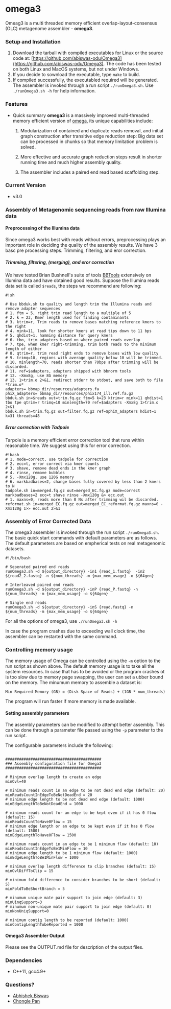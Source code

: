 # omega3

Omeag3 is a multi threaded memory efficient overlap-layout-consensus (OLC) metagenome assembler - **omega3**. 

### Setup and Installation
1. Download the tarball with compiled executables for Linux or the source code at: [https://github.com/abiswas-odu/Omega3](https://github.com/abiswas-odu/Omega3). The code has been tested on both Linux and MacOS systems, but not under Windows.
2. If you decide to sownload the executable, type `make` to build.
3. If compiled successfully, the executabled required will be generated. The assembler is invoked through a run script `./runOmega3.sh`. Use `./runOmega3.sh -h` for help information.

### Features

* Quick summary
**omega3** is a massively improved multi-threaded memory efficient version of [omega](http://bioinformatics.oxfordjournals.org/content/early/2014/07/06/bioinformatics.btu395.short), its unique capabilities include:

    1. Modularization of contained and duplicate reads removal, and initial graph construction after transitive edge reduction step: Big data set can be processed in chunks so that memory limitation problem is solved.

    2. More effective and accurate graph reduction steps result in shorter running time and much higher assembly quality.

    3. The assembler includes a paired end read based scaffolding step. 
    
 ### Current Version
* v3.0


### Assembly of Metagenomic sequencing reads from raw Illumina data

#### Preprocessing of the Illumina data

Since omega3 works best with reads without errors, preprocessing plays an important role in deciding the quality of the assembly results. We have 3 basc pre processing steps. Trimming, filtering, and eror correction.

##### Trimming, filtering, (merging), and eror correction

We have tested Brian Bushnell's suite of tools [BBTools](http://sourceforge.net/projects/bbmap/files/) extensively on Illumina data and have obtained good results. Suppose the Illumina reads data set is called `$reads`, the steps we recommend are following:

```
#!sh

# Use bbduk.sh to quality and length trim the Illumina reads and remove adapter sequences
# 1. ftm = 5, right trim read length to a multiple of 5
# 2. k = 23, Kmer length used for finding contaminants
# 3. ktrim=r, Trim reads to remove bases matching reference kmers to the right
# 4. mink=11, look for shorter kmers at read tips down to 11 bps
# 5. qhdist=1, hamming distance for query kmers
# 6. tbo, trim adapters based on where paired reads overlap
# 7. tpe, when kmer right-trimming, trim both reads to the minimum length of either
# 8. qtrim=r, trim read right ends to remove bases with low quality
# 9. trimq=10, regions with average quality below 10 will be trimmed.
# 10. minlength=70, reads shorter than 70bps after trimming will be discarded.
# 11. ref=$adapters, adapters shipped with bbnorm tools
# 12. –Xmx8g, use 8G memory
# 13. 1>trim.o 2>&1, redirect stderr to stdout, and save both to file *trim.o*
adapters= bbmap_dir/resources/adapters.fa
phiX_adapters= bbmap_dir/resources/phix174_ill.ref.fa.gz
bbduk.sh in=$reads out=trim.fq.gz ftm=5 k=23 ktrim=r mink=11 qhdist=1 tbo tpe qtrim=r trimq=10 minlength=70 ref=$adapters -Xmx8g 1>trim.o 2>&1
bbduk.sh in=trim.fq.gz out=filter.fq.gz ref=$phiX_adapters hdist=1 k=31 threads=48
```

##### Error correction with Tadpole

Tarpole is a memory efficient error correction tool that runs within reasonable time. We suggest using this for error correction. 

```
#!bash
# 1. mode=correct, use tadpole for correction
# 2. ecc=t, error correct via kmer counts
# 3. shave, remove dead ends in the kmer graph
# 4. rinse, remove bubbles
# 5. -Xmx120g, use 120G memory
# 6. markbadbases=2, change bases fully covered by less than 2 kmers to N
tadpole.sh in=merged.fq.gz out=merged_EC.fq.gz mode=correct markbadbases=2 ecc=t shave rinse -Xmx120g &> ecc.out
# 1. maxns=0, reads more than 0 Ns after trimming wil be discarded.
reformat.sh in=merged_EC.fq.gz out=merged_EC_reformat.fq.gz maxns=0 -Xmx120g 1>> ecc.out 2>&1
```

### Assembly of Error Corrected Data

The omega3 assembler is invoked through the run script `./runOmega3.sh`. The basic quick start commands with default parameters are as follows. The default parameters are based on empherical tests on real metagenomic datasets.     

```
#!/bin/bash

# Seperated paired end reads
runOmega3.sh -d ${output_directory} -in1 {read_1.fastq}  -in2 ${read2_2.fastq} -n ${num_threads} -m {max_mem_usage} -o ${64gen} 

# Interleaved paired end reads
runOmega3.sh -d ${output_directory} -inP {read_P.fastq} -n ${num_threads} -m {max_mem_usage} -o ${64gen}

# Single end reads
runOmega3.sh -d ${output_directory} -inS {read.fastq} -n ${num_threads} -m {max_mem_usage} -o ${64gen} 
```
For all the options of omega3, use `./runOmega3.sh -h`

In case the program crashes due to exceeding wall clock time, the assembler can be restarted with the same command. 

### Controlling memory usage

The memory usage of Omega can be controlled using the `-m` option to the run script as shown above. The default memory usage is to take all the system resources. In case that has to be avoided or the program crashes ot is too slow due to memory page swapping, the user can set a ubber bound on the memory. The minumum memory to assemble a dataset is:

```
Min Required Memory (GB) = (Disk Space of Reads) + (1GB * num_threads)
``` 
The program will run faster if more memory is made available. 

#### Setting assembly parameters

The assembly parameters can be modified to attempt better assembly. This can be done through a parameter file passed using the `-p` parameter to the run script. 

The configurable parameters include the following:

```

##########################################
### Assembly configuration file for Omega3
##########################################

# Minimum overlap length to create an edge
minOvl=40

# minimum reads count in an edge to be not dead end edge (default: 20)
minReadsCountInEdgeToBeNotDeadEnd = 20
# minimum edge length to be not dead end edge (default: 1000)
minEdgeLengthToBeNotDeadEnd = 1000

# minimum reads count for an edge to be kept even if it has 0 flow (default: 15)
minReadsCountToHave0Flow = 15
# minimum edge length or an edge to be kept even if it has 0 flow (default: 1500)
minEdgeLengthToHave0Flow = 1500

# minimum reads count in an edge to be 1 minimum flow (default: 10)
minReadsCountInEdgeToBe1MinFlow = 10
# minimum edge length to be 1 minimum flow (default: 1000)
minEdgeLengthToBe1MinFlow = 1000

# minimum overlap length difference to clip branches (default: 15)
minOvlDiffToClip = 15

# minimum fold difference to consider branches to be short (default: 5)
minFoldToBeShortBranch = 5

# minumum unique mate pair support to join edge (default: 3)
minUinqSupport=3
# minumum non-unique mate pair support to join edge (default: 0)
minNonUniqSupport=0

# minimum contig length to be reported (default: 1000)
minContigLengthTobeReported = 1000
```
#### Omega3 Assembler Output

Please see the OUTPUT.md file for description of the output files.  

### Dependencies

* C++11, gcc4.9+

### Questions?

* [Abhishek Biswas](mailto:ab.prof@gmail.com)
* [Chongle Pan](mailto:chongle.pan@gmail.com)
